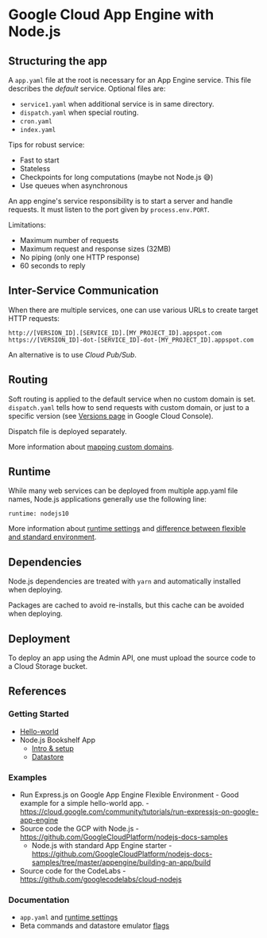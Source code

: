 # Google Cloud App Engine with Node.js

## Structuring the app

A `app.yaml` file at the root is necessary for an App Engine service.
This file describes the *default* service.
Optional files are:

 - `service1.yaml` when additional service is in same directory.
 - `dispatch.yaml` when special routing.
 - `cron.yaml`
 - `index.yaml`

Tips for robust service:

 - Fast to start
 - Stateless
 - Checkpoints for long computations (maybe not Node.js 😅)
 - Use queues when asynchronous

An app engine's service responsibility is to start a server and handle requests. It must listen to the port given by `process.env.PORT`.

Limitations:

 - Maximum number of requests
 - Maximum request and response sizes (32MB)
 - No piping (only one HTTP response)
 - 60 seconds to reply


## Inter-Service Communication

When there are multiple services, one can use various URLs to create target HTTP requests:

```
http://[VERSION_ID].[SERVICE_ID].[MY_PROJECT_ID].appspot.com
https://[VERSION_ID]-dot-[SERVICE_ID]-dot-[MY_PROJECT_ID].appspot.com
```

An alternative is to use *Cloud Pub/Sub*.


## Routing

Soft routing is applied to the default service when no custom domain is set.
`dispatch.yaml` tells how to send requests with custom domain, or just to a specific version (see [Versions page](https://console.cloud.google.com/appengine/versions?project=_&serviceId=default&_ga=2.228443805.-1864672417.1555958817&_gac=1.254420602.1557936691.CjwKCAjw8e7mBRBsEiwAPVxxiJoS9pnv8hPJyGsaagApuhx46NxOQeLOmtGuYDd7ljCIrszvJHKdhRoCfvsQAvD_BwE) in Google Cloud Console).

Dispatch file is deployed separately.

More information about [mapping custom domains](https://cloud.google.com/appengine/docs/standard/python/mapping-custom-domains).


## Runtime

While many web services can be deployed from multiple app.yaml file names, Node.js applications generally use the following line:

```
runtime: nodejs10
```

More information about [runtime settings](https://cloud.google.com/appengine/docs/standard/nodejs/configuring-your-app-with-app-yaml) and [difference between flexible and standard environment](https://cloud.google.com/appengine/docs/flexible/go/flexible-for-standard-users).

## Dependencies

Node.js dependencies are treated with `yarn` and automatically installed when deploying.

Packages are cached to avoid re-installs, but this cache can be avoided when deploying.


## Deployment

To deploy an app using the Admin API, one must upload the source code to a Cloud Storage bucket.


## References

### Getting Started

 * [Hello-world](https://cloud.google.com/nodejs/getting-started/hello-world)
 * Node.js Bookshelf App
   * [Intro & setup](https://cloud.google.com/nodejs/getting-started/tutorial-app)
   * [Datastore](https://cloud.google.com/nodejs/getting-started/using-cloud-datastore)

### Examples

 * Run Express.js on Google App Engine Flexible Environment - 
   Good example for a simple hello-world app. - 
   https://cloud.google.com/community/tutorials/run-expressjs-on-google-app-engine
 * Source code the GCP with Node.js - https://github.com/GoogleCloudPlatform/nodejs-docs-samples
   * Node.js with standard App Engine starter - https://github.com/GoogleCloudPlatform/nodejs-docs-samples/tree/master/appengine/building-an-app/build
 * Source code for the CodeLabs - https://github.com/googlecodelabs/cloud-nodejs

### Documentation

 * `app.yaml` and [runtime settings](https://cloud.google.com/appengine/docs/standard/nodejs/configuring-your-app-with-app-yaml)
 * Beta commands and datastore emulator [flags](https://cloud.google.com/sdk/gcloud/reference/beta/emulators/datastore/)
